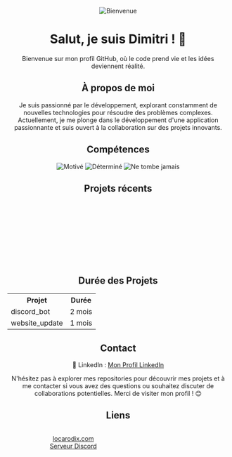 <p align="center">
  <img src="https://img.shields.io/badge/Bienvenue%20sur%20mon%20profil%20GitHub!-%F0%9F%8E%89-blueviolet" alt="Bienvenue">
</p>

<h1 align="center">Salut, je suis Dimitri ! 🚀</h1>

<p align="center">Bienvenue sur mon profil GitHub, où le code prend vie et les idées deviennent réalité.</p>

<h2 align="center">À propos de moi</h2>
<p align="center">Je suis passionné par le développement, explorant constamment de nouvelles technologies pour résoudre des problèmes complexes. Actuellement, je me plonge dans le développement d'une application passionnante et suis ouvert à la collaboration sur des projets innovants.</p>

<h2 align="center">Compétences</h2>

<p align="center">
  <img src="https://img.shields.io/badge/Motivé-%2343853D" alt="Motivé">
  <img src="https://img.shields.io/badge/Déterminé-%232196F3" alt="Déterminé">
  <img src="https://img.shields.io/badge/Ne%20tombe%20jamais-%23E44D26" alt="Ne tombe jamais">
  <!-- Ajoutez autant de badges que nécessaire -->
</p>

<h2 align="center">Projets récents</h2>

<marquee behavior="scroll" direction="left" scrollamount="10">
  <p align="center">
    <a href="https://github.com/dimitrihamelin/Discord_Bot" target="_blank">
      <img src="https://img.shields.io/badge/discord_bot-%231877F2" alt="discord_bot">
    </a>
    <p align="center">Création d'une page de maintenance.</p>
  </p>

  <!-- Ajoutez d'autres liens vers vos projets récents -->
  <p align="center">
    <a href="https://github.com/dimitrihamelin/WebsitePage_Processing_Update" target="_blank">
      <img src="https://img.shields.io/badge/website_update-%23<COULEUR>" alt="website_update">
    </a>
    <!-- Ajoutez d'autres liens vers vos projets récents ici -->
  </p>

  <p align="center">Création d'un bot sur Discord.</p>
</marquee>

<h2 align="center">Durée des Projets</h2>

<p align="center">
  <table>
    <tr>
      <th>Projet</th>
      <th>Durée</th>
    </tr>
    <tr>
      <td>discord_bot</td>
      <td>2 mois</td>
    </tr>
    <tr>
      <td>website_update</td>
      <td>1 mois</td>
    </tr>
    <!-- Ajoutez d'autres projets et durées ici -->
  </table>
</p>

<h2 align="center">Contact</h2>

<p align="center">
  💼 LinkedIn : <a target="_blank" href="https://fr.linkedin.com/in/dimitri-hamelin-15b854256?original_referer=https%3A%2F%2Fwww.google.com%2F">Mon Profil LinkedIn</a>
</p>

<p align="center">N'hésitez pas à explorer mes repositories pour découvrir mes projets et à me contacter si vous avez des questions ou souhaitez discuter de collaborations potentielles. Merci de visiter mon profil ! 😊</p>

<h2 align="center">Liens</h2>

<marquee behavior="scroll" direction="right" scrollamount="8">
  <p align="center">
    <a href="https://locarodix.com" target="_blank">locarodix.com</a> <br>
    <a href="https://discord.gg/penncVytFW" target="_blank">Serveur Discord</a>
  </p>
</marquee>
